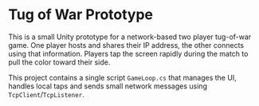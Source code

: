 # Tug of War Prototype

This is a small Unity prototype for a network-based two player tug-of-war game. One player hosts and shares their IP address, the other connects using that information. Players tap the screen rapidly during the match to pull the color toward their side.

This project contains a single script `GameLoop.cs` that manages the UI, handles local taps and sends small network messages using `TcpClient`/`TcpListener`.
